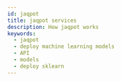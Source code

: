 ```yaml
---
id: jaqpot
title: jaqpot services
description: How jaqpot works
keywords:
  - jaqpot
  - deploy machine learning models
  - API
  - models
  - deploy sklearn
---
```


